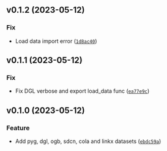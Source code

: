 <!--next-version-placeholder-->

## v0.1.2 (2023-05-12)
### Fix
* Load data import error ([`1d8ac40`](https://github.com/galogm/graph_datasets/commit/1d8ac4045cad4ff662cd67e7c51f7befbc1cf061))

## v0.1.1 (2023-05-12)
### Fix
* Fix DGL verbose and export load_data func ([`ea77e9c`](https://github.com/galogm/graph_datasets/commit/ea77e9ce6efc3deb871a90fcf3cb461340310ba6))

## v0.1.0 (2023-05-12)
### Feature
* Add pyg, dgl, ogb, sdcn, cola and linkx datasets ([`ebdc59a`](https://github.com/galogm/graph_datasets/commit/ebdc59ab6c3d27230f157291cb07a1baa619cf93))
